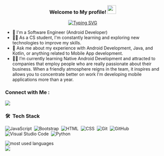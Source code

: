 

<h3 align="center">
  Welcome to My profile! 
  
  <img src="https://media.giphy.com/media/hvRJCLFzcasrR4ia7z/giphy.gif" width="28">
</h3>

<!-- Typing SVG by DenverCoder1 - https://github.com/DenverCoder1/readme-typing-svg -->
<p align="center">
<a href="https://git.io/typing-svg"><img src="https://readme-typing-svg.demolab.com?font=Fira+Code&weight=900&size=22&duration=2000&pause=1000&color=5EF725&background=9A7DFF00&center=true&vCenter=true&width=600&height=20&lines=Hi%2C+I%E2%80%99m+Abdo+Essam+;Junior+Android+Developer+;I%E2%80%99m+interested+in+Mobile+Development+Career+" alt="Typing SVG" /></a>
</p> 


- 🏢 I'm a Software Engineer (Android Developer)
- 👨‍💻 As a CS student, I'm constantly learning and exploring new technologies to improve my skills.
- 💬 Ask me about my experience with Android Development, Java, and Kotlin, or anything related to Mobile App development.
- 👨‍💻 I’m currently learning Native Android Development and attracted to companies that employ people who are really passionate about their business. When a friendly        atmosphere reigns in the team, it inspires and allows you to concentrate better on work I'm developing mobile applications more than a year.



### Connect with Me :

<a href="https://linkedin.com/in/abdo-essam" target="_blank"><img src="https://img.shields.io/badge/-Abdo%20Essam-0077B5?style=for-the-badge&logo=Linkedin&logoColor=white"/></a>

### 🛠 &nbsp;Tech Stack
![JavaScript](https://img.shields.io/badge/-JavaScript-05122A?style=flat&logo=javascript)&nbsp;
![Bootstrap](https://img.shields.io/badge/-Bootstrap-05122A?style=flat&logo=bootstrap&logoColor=563D7C)&nbsp;
![HTML](https://img.shields.io/badge/-HTML-05122A?style=flat&logo=HTML5)&nbsp;
![CSS](https://img.shields.io/badge/-CSS-05122A?style=flat&logo=CSS3&logoColor=1572B6)&nbsp;
![Git](https://img.shields.io/badge/-Git-05122A?style=flat&logo=git)&nbsp;
![GitHub](https://img.shields.io/badge/-GitHub-05122A?style=flat&logo=github)&nbsp;
![Visual Studio Code](https://img.shields.io/badge/-Visual%20Studio%20Code-05122A?style=flat&logo=visual-studio-code&logoColor=007ACC)&nbsp;
![Python](https://img.shields.io/badge/-Python%20-05122A?style=flat&logo=python)&nbsp;




<img align="left" src="https://github-readme-stats.vercel.app/api/top-langs?username=abdo-essam&show_icons=true&locale=en&layout=compact&theme=radical" alt="most used languages" />
<br>
<a href="https://komarev.com/ghpvc/?username=abdo-essam&style=for-the-badge">
    <img src="https://komarev.com/ghpvc/?username=abdo-essam&style=for-the-badge">
</a>
